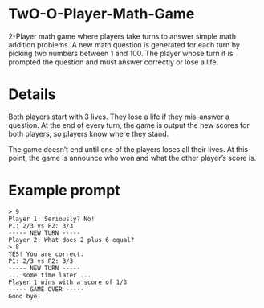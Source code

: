# TwO-O-Player-Math-Game

2-Player math game where players take turns to answer simple math addition problems. A new math question is generated for each turn by picking two numbers between 1 and 100. The player whose turn it is prompted the question and must answer correctly or lose a life.

# Details
Both players start with 3 lives. They lose a life if they mis-answer a question. At the end of every turn, the game is output the new scores for both players, so players know where they stand.

The game doesn’t end until one of the players loses all their lives. At this point, the game is announce who won and what the other player’s score is.

# Example prompt

```Player 1: What does 5 plus 3 equal?
> 9
Player 1: Seriously? No!
P1: 2/3 vs P2: 3/3
----- NEW TURN -----
Player 2: What does 2 plus 6 equal?
> 8
YES! You are correct.
P1: 2/3 vs P2: 3/3
----- NEW TURN -----
... some time later ...
Player 1 wins with a score of 1/3
----- GAME OVER -----
Good bye!
```